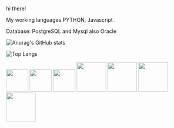 hi there!

My working languages  PYTHON, Javascript .

Database: PostgreSQL and Mysql also Oracle


![Anurag's GitHub stats](https://github-readme-stats.vercel.app/api?username=fabiovmat&hide=contribs,prs&theme=radical)
  
 
![Top Langs](https://github-readme-stats.vercel.app/api/top-langs/?username=fabiovmat&layout=compact)


<div>

<img src="https://cdn.jsdelivr.net/gh/devicons/devicon@latest/icons/python/python-original-wordmark.svg" height=60 width=60/>
          

<img src="https://cdn.jsdelivr.net/gh/devicons/devicon/icons/html5/html5-original-wordmark.svg" height=60 width=60/>
          

<img src="https://cdn.jsdelivr.net/gh/devicons/devicon/icons/postgresql/postgresql-plain-wordmark.svg" height=60 width=60/>
            

<img src="https://cdn.jsdelivr.net/gh/devicons/devicon/icons/mysql/mysql-original-wordmark.svg" height=80 width=80/>
            

<img src="https://cdn.jsdelivr.net/gh/devicons/devicon@latest/icons/matplotlib/matplotlib-original.svg" height=80 width=80/>
          

<img src="https://cdn.jsdelivr.net/gh/devicons/devicon@latest/icons/pandas/pandas-original-wordmark.svg" height=80 width=80/>
          

<img src="https://cdn.jsdelivr.net/gh/devicons/devicon@latest/icons/mongodb/mongodb-original-wordmark.svg" height=80 width=80/>
                               
                    

</div>
